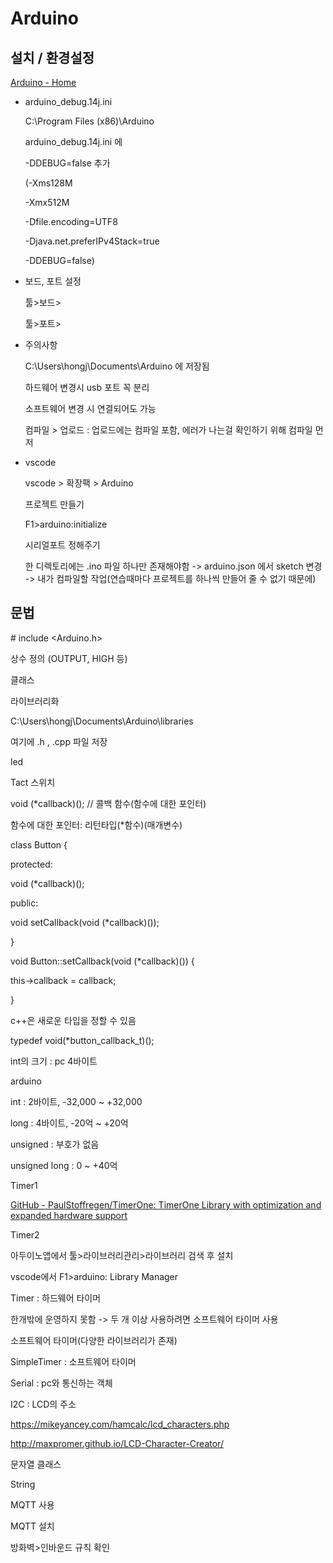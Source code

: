 # Arduino



## 설치 / 환경설정

[Arduino - Home](https://www.arduino.cc/)



- arduino_debug.14j.ini

  C:\Program Files (x86)\Arduino

  arduino_debug.14j.ini 에

  -DDEBUG=false 추가

  (-Xms128M

  -Xmx512M

  -Dfile.encoding=UTF8

  -Djava.net.preferIPv4Stack=true

  -DDEBUG=false)

  

- 보드, 포트 설정

  툴>보드>

  툴>포트>

  

- 주의사항

  C:\Users\hongj\Documents\Arduino 에 저장됨

  하드웨어 변경시 usb 포트 꼭 분리

  소프트웨어 변경 시 연결되어도 가능

  컴파일 > 업로드 : 업로드에는 컴파일 포함, 에러가 나는걸 확인하기 위해 컴파일 먼저

  

- vscode

  vscode > 확장팩 > Arduino

  프로젝트 만들기

  F1>arduino:initialize

  시리얼포트 정해주기

  한 디렉토리에는 .ino 파일 하나만 존재해야함 -> arduino.json 에서 sketch 변경 -> 내가 컴파일할 작업(연습때마다 프로젝트를 하나씩 만들어 줄 수 없기 때문에)



## 문법



\# include <Arduino.h>

상수 정의 (OUTPUT, HIGH 등)



클래스



라이브러리화

C:\\Users\\hongj\\Documents\\Arduino\\libraries

여기에 .h , .cpp 파일 저장



led



Tact 스위치



void (*callback)();  // 콜백 함수(함수에 대한 포인터)

함수에 대한 포인터: 리턴타입(*함수)(매개변수)

class Button {

protected:

  void (*callback)(); 

public:

  void setCallback(void (*callback)());

}

void Button::setCallback(void (*callback)()) {

  this->callback = callback;

}





c++은 새로운 타입을 정할 수 있음

typedef void(*button_callback_t)();





int의 크기 : pc 4바이트

arduino

int : 2바이트, -32,000 ~ +32,000

long : 4바이트, -20억 ~ +20억

unsigned : 부호가 없음

unsigned long : 0 ~ +40억





Timer1

[GitHub - PaulStoffregen/TimerOne: TimerOne Library with optimization and expanded hardware support](https://github.com/PaulStoffregen/TimerOne)

Timer2

아두이노앱에서 툴>라이브러리관리>라이브러리 검색 후 설치

vscode에서 F1>arduino: Library Manager



Timer : 하드웨어 타이머

한개밖에 운영하지 못함 -> 두 개 이상 사용하려면 소프트웨어 타이머 사용

소프트웨어 타이머(다양한 라이브러리가 존재)

SimpleTimer : 소프트웨어 타이머





Serial : pc와 통신하는 객체





I2C : LCD의 주소



https://mikeyancey.com/hamcalc/lcd_characters.php

http://maxpromer.github.io/LCD-Character-Creator/



문자열 클래스

String









MQTT 사용

MQTT 설치

방화벽>인바운드 규칙 확인